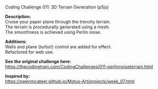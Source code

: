 Coding Challenge 011: 3D Terrain Generation (p5js)

**Description:**  
Cruise your paper plane through the trenchy terrain.  
The terrain is procedurally generated using a mesh.  
The smoothness is achieved using Perlin noise.  

**Additions:**  
Walls and plane (turbo!) control are added for effect.  
Refactored for web use.  
  
**See the original challenge here:**  
https://thecodingtrain.com/CodingChallenges/011-perlinnoiseterrain.html

**Inspired by:**  
https://owenmcateer.github.io/Motus-Art/projects/week_07.html
